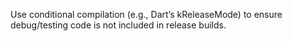 Use conditional compilation (e.g., Dart’s kReleaseMode) to ensure debug/testing code is not included in release builds.
